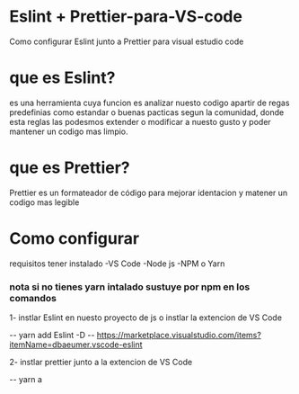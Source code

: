 # Eslint + Prettier-para-VS-code
Como configurar Eslint junto a Prettier para visual estudio code 

<h1>que es Eslint?</h1>
es una herramienta cuya funcion es analizar nuesto codigo apartir de regas predefinias como estandar o buenas pacticas segun 
la comunidad, donde esta reglas las podesmos extender o modificar a nuesto gusto y poder mantener un codigo mas limpio. 

<h1>que es Prettier?</h1>
Prettier es un formateador de código para mejorar identacion y matener un codigo mas legible 

<h1>Como configurar </h1>

requisitos tener instalado 
-VS Code 
-Node js
-NPM o Yarn  

<h3>nota si no tienes yarn intalado sustuye por npm en los comandos</h3>

1- instlar Eslint en nuesto proyecto de js o instlar la extencion de VS Code

-- yarn add Eslint -D
-- https://marketplace.visualstudio.com/items?itemName=dbaeumer.vscode-eslint

2- instlar prettier junto a la extencion de VS Code 

-- yarn a
